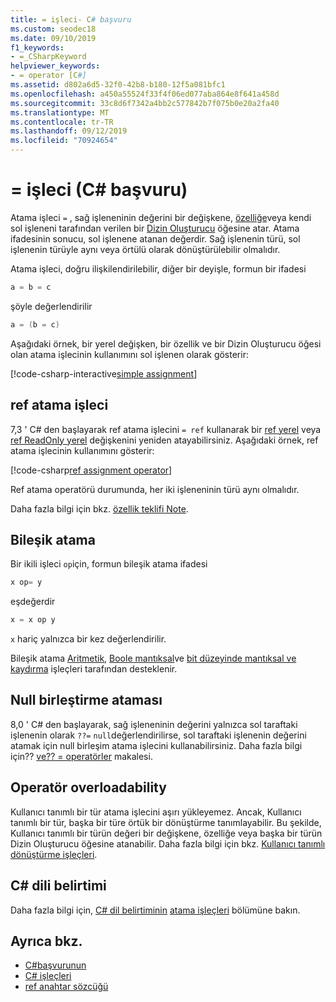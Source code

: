 ```yaml
---
title: = işleci- C# başvuru
ms.custom: seodec18
ms.date: 09/10/2019
f1_keywords:
- =_CSharpKeyword
helpviewer_keywords:
- = operator [C#]
ms.assetid: d802a6d5-32f0-42b8-b180-12f5a081bfc1
ms.openlocfilehash: a450a55524f33f4f06ed077aba864e8f641a458d
ms.sourcegitcommit: 33c8d6f7342a4bb2c577842b7f075b0e20a2fa40
ms.translationtype: MT
ms.contentlocale: tr-TR
ms.lasthandoff: 09/12/2019
ms.locfileid: "70924654"
---
```

# <a name="-operator-c-reference"></a>= işleci (C# başvuru)

Atama işleci `=` , sağ işleneninin değerini bir değişkene, [özelliğe](../../programming-guide/classes-and-structs/properties.md)veya kendi sol işleneni tarafından verilen bir [Dizin Oluşturucu](../../programming-guide/indexers/index.md) öğesine atar. Atama ifadesinin sonucu, sol işlenene atanan değerdir. Sağ işlenenin türü, sol işlenenin türüyle aynı veya örtülü olarak dönüştürülebilir olmalıdır.

Atama işleci, doğru ilişkilendirilebilir, diğer bir deyişle, formun bir ifadesi

```csharp
a = b = c
```

şöyle değerlendirilir

```csharp
a = (b = c)
```

Aşağıdaki örnek, bir yerel değişken, bir özellik ve bir Dizin Oluşturucu öğesi olan atama işlecinin kullanımını sol işlenen olarak gösterir:

[!code-csharp-interactive[simple assignment](~/samples/csharp/language-reference/operators/AssignmentOperator.cs#Simple)]

## <a name="ref-assignment-operator"></a>ref atama işleci

7,3 ' C# den başlayarak ref atama işlecini `= ref` kullanarak bir [ref yerel](../keywords/ref.md#ref-locals) veya [ref ReadOnly yerel](../keywords/ref.md#ref-readonly-locals) değişkenini yeniden atayabilirsiniz. Aşağıdaki örnek, ref atama işlecinin kullanımını gösterir:

[!code-csharp[ref assignment operator](~/samples/csharp/language-reference/operators/AssignmentOperator.cs#RefAssignment)]

Ref atama operatörü durumunda, her iki işleneninin türü aynı olmalıdır.

Daha fazla bilgi için bkz. [özellik teklifi Note](~/_csharplang/proposals/csharp-7.3/ref-local-reassignment.md).

## <a name="compound-assignment"></a>Bileşik atama

Bir ikili işleci `op`için, formun bileşik atama ifadesi

```csharp
x op= y
```

eşdeğerdir

```csharp
x = x op y
```

`x` hariç yalnızca bir kez değerlendirilir.

Bileşik atama [Aritmetik](arithmetic-operators.md#compound-assignment), [Boole mantıksal](boolean-logical-operators.md#compound-assignment)ve [bit düzeyinde mantıksal ve kaydırma](bitwise-and-shift-operators.md#compound-assignment) işleçleri tarafından desteklenir.

## <a name="null-coalescing-assignment"></a>Null birleştirme ataması

8,0 ' C# den başlayarak, sağ işleneninin değerini yalnızca sol taraftaki işlenenin olarak `??=` `null`değerlendirilirse, sol taraftaki işlenenin değerini atamak için null birleşim atama işlecini kullanabilirsiniz. Daha fazla bilgi için?? [ve?? = operatörler](null-coalescing-operator.md) makalesi.

## <a name="operator-overloadability"></a>Operatör overloadability

Kullanıcı tanımlı bir tür atama işlecini aşırı yükleyemez. Ancak, Kullanıcı tanımlı bir tür, başka bir türe örtük bir dönüştürme tanımlayabilir. Bu şekilde, Kullanıcı tanımlı bir türün değeri bir değişkene, özelliğe veya başka bir türün Dizin Oluşturucu öğesine atanabilir. Daha fazla bilgi için bkz. [Kullanıcı tanımlı dönüştürme işleçleri](user-defined-conversion-operators.md).

## <a name="c-language-specification"></a>C# dili belirtimi

Daha fazla bilgi için, [ C# dil belirtiminin](../language-specification/index.md) [atama işleçleri](~/_csharplang/spec/expressions.md#assignment-operators) bölümüne bakın.

## <a name="see-also"></a>Ayrıca bkz.

- [C#başvurunun](../index.md)
- [C# işleçleri](index.md)
- [ref anahtar sözcüğü](../keywords/ref.md)
